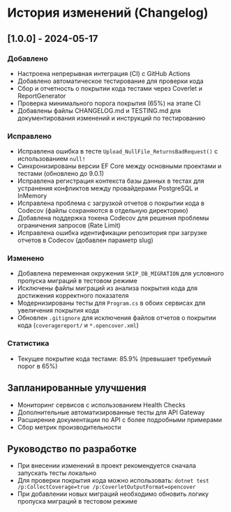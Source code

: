 # История изменений (Changelog)

## [1.0.0] - 2024-05-17
### Добавлено
- Настроена непрерывная интеграция (CI) с GitHub Actions
- Добавлено автоматическое тестирование для проверки кода
- Сбор и отчетность о покрытии кода тестами через Coverlet и ReportGenerator
- Проверка минимального порога покрытия (65%) на этапе CI
- Добавлены файлы CHANGELOG.md и TESTING.md для документирования изменений и инструкций по тестированию

### Исправлено
- Исправлена ошибка в тесте `Upload_NullFile_ReturnsBadRequest()` с использованием `null!`
- Синхронизированы версии EF Core между основными проектами и тестами (обновлено до 9.0.1)
- Исправлена регистрация контекста базы данных в тестах для устранения конфликтов между провайдерами PostgreSQL и InMemory
- Исправлена проблема с загрузкой отчетов о покрытии кода в Codecov (файлы сохраняются в отдельную директорию)
- Добавлена поддержка токена Codecov для решения проблемы ограничения запросов (Rate Limit)
- Исправлена ошибка идентификации репозитория при загрузке отчетов в Codecov (добавлен параметр slug)

### Изменено
- Добавлена переменная окружения `SKIP_DB_MIGRATION` для условного пропуска миграций в тестовом режиме
- Исключены файлы миграций из анализа покрытия кода для достижения корректного показателя
- Модернизированы тесты для `Program.cs` в обоих сервисах для увеличения покрытия кода
- Обновлен `.gitignore` для исключения файлов отчетов о покрытии кода (`coveragereport/` и `*.opencover.xml`)

### Статистика
- Текущее покрытие кода тестами: 85.9% (превышает требуемый порог в 65%)

## Запланированные улучшения
- Мониторинг сервисов с использованием Health Checks
- Дополнительные автоматизированные тесты для API Gateway
- Расширение документации по API с более подробными примерами
- Сбор метрик производительности

## Руководство по разработке
- При внесении изменений в проект рекомендуется сначала запускать тесты локально
- Для проверки покрытия кода можно использовать: `dotnet test /p:CollectCoverage=true /p:CoverletOutputFormat=opencover`
- При добавлении новых миграций необходимо обновить логику пропуска миграций в тестовом режиме

